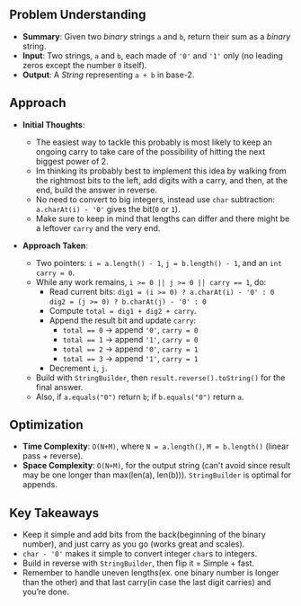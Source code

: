 <!-- Problem 67. Add Binary -->
## Problem Understanding
 - **Summary**: Given two *binary* strings `a` and `b`, return their sum as a *binary* string.
 - **Input**: Two strings, `a` and `b`, each made of `'0'` and `'1'` only (no leading zeros except the number `0` itself).
 - **Output**: A *String* representing `a + b` in base-2.

## Approach
- **Initial Thoughts**:
  - The easiest way to tackle this probably is most likely to keep an ongoing carry to take care of the possibility of hitting the next biggest power of 2.
  - Im thinking its probably best to implement this idea by walking from the rightmost bits to the left, add digits with a carry, and then, at the end, build the answer in reverse.
  - No need to convert to big integers, instead use `char` subtraction: `a.charAt(i) - '0'` gives the bit(`0` or `1`).
  - Make sure to keep in mind that lengths can differ and there might be a leftover `carry` and the very end.

- **Approach Taken**: 
  - Two pointers: `i = a.length() - 1`, `j = b.length() - 1`, and an `int carry = 0`.
  - While any work remains, `i >= 0 || j >= 0 || carry == 1`, do:
    - Read current bits:
      `dig1 = (i >= 0) ? a.charAt(i) - '0' : 0`
      `dig2 = (j >= 0) ? b.charAt(j) - '0' : 0`
    - Compute `total = dig1 + dig2 + carry`.
    - Append the result bit and update `carry`:
      - `total == 0` → append `'0'`, `carry = 0`
      - `total == 1` → append `'1'`, `carry = 0`
      - `total == 2` → append `'0'`, `carry = 1`
      - `total == 3` → append `'1'`, `carry = 1`
    - Decrement `i`, `j`.
  - Build with `StringBuilder`, then `result.reverse().toString()` for the final answer.
  - Also, if `a.equals("0")` return `b`; if `b.equals("0")` return `a`.

<!-- ## Challenges
- **Obstacles Faced**: Didn't consider the possibility that the stack could be empty mid loop during calculation. It was a small issue, and quickly resolved with one if statement.
- **Edge Cases**: Empty stack when checking for pairs. For example the following test case is where an issue arose: `')('` -->

## Optimization
- **Time Complexity**: `O(N+M)`, where `N = a.length()`, `M = b.length()` (linear pass + reverse).
- **Space Complexity**: `O(N+M)`, for the output string (can't avoid since result may be one longer than max(len(a), len(b))). `StringBuilder` is optimal for appends.

<!-- ## Alternative Solutions
- None that come to mind. -->

## Key Takeaways
- Keep it simple and add bits from the back(beginning of the binary number), and just carry as you go (works great and scales).
- `char - '0'` makes it simple to convert integer `char`s to integers.
- Build in reverse with `StringBuilder`, then flip it = Simple + fast.
- Remember to handle uneven lengths(ex. one binary number is longer than the other) and that last carry(in case the last digit carries) and you’re done.

<!-- ## Additional Resources
- N/A -->
